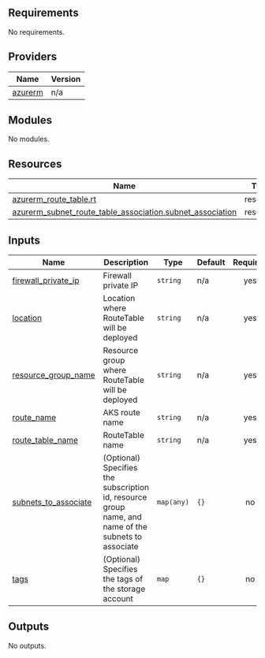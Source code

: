 <!-- BEGIN_TF_DOCS -->
## Requirements

No requirements.

## Providers

| Name | Version |
|------|---------|
| <a name="provider_azurerm"></a> [azurerm](#provider\_azurerm) | n/a |

## Modules

No modules.

## Resources

| Name | Type |
|------|------|
| [azurerm_route_table.rt](https://registry.terraform.io/providers/hashicorp/azurerm/latest/docs/resources/route_table) | resource |
| [azurerm_subnet_route_table_association.subnet_association](https://registry.terraform.io/providers/hashicorp/azurerm/latest/docs/resources/subnet_route_table_association) | resource |

## Inputs

| Name | Description | Type | Default | Required |
|------|-------------|------|---------|:--------:|
| <a name="input_firewall_private_ip"></a> [firewall\_private\_ip](#input\_firewall\_private\_ip) | Firewall private IP | `string` | n/a | yes |
| <a name="input_location"></a> [location](#input\_location) | Location where RouteTable will be deployed | `string` | n/a | yes |
| <a name="input_resource_group_name"></a> [resource\_group\_name](#input\_resource\_group\_name) | Resource group where RouteTable will be deployed | `string` | n/a | yes |
| <a name="input_route_name"></a> [route\_name](#input\_route\_name) | AKS route name | `string` | n/a | yes |
| <a name="input_route_table_name"></a> [route\_table\_name](#input\_route\_table\_name) | RouteTable name | `string` | n/a | yes |
| <a name="input_subnets_to_associate"></a> [subnets\_to\_associate](#input\_subnets\_to\_associate) | (Optional) Specifies the subscription id, resource group name, and name of the subnets to associate | `map(any)` | `{}` | no |
| <a name="input_tags"></a> [tags](#input\_tags) | (Optional) Specifies the tags of the storage account | `map` | `{}` | no |

## Outputs

No outputs.
<!-- END_TF_DOCS -->